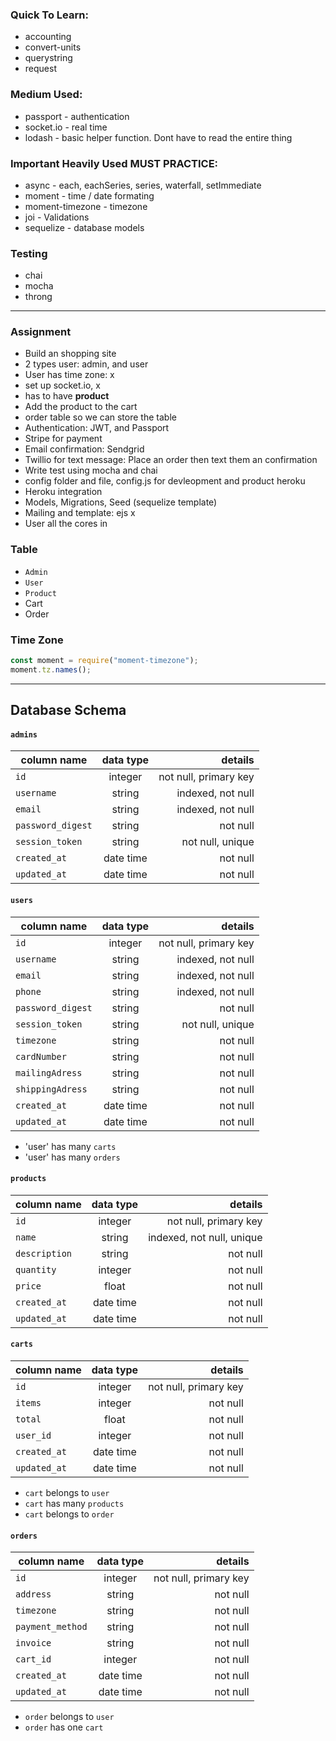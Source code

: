 ### Quick To Learn:

* accounting
* convert-units
* querystring
* request

### Medium Used:

* passport - authentication
* socket.io - real time
* lodash - basic helper function. Dont have to read the entire thing

### Important Heavily Used MUST PRACTICE:

* async - each, eachSeries, series, waterfall, setImmediate
* moment - time / date formating
* moment-timezone - timezone
* joi - Validations
* sequelize - database models

### Testing

* chai
* mocha
* throng

---

### Assignment

* Build an shopping site
* 2 types user: admin, and user
* User has time zone: x
* set up socket.io, x
* has to have **product**
* Add the product to the cart
* order table so we can store the table
* Authentication: JWT, and Passport
* Stripe for payment
* Email confirmation: Sendgrid
* Twillio for text message: Place an order then text them an confirmation
* Write test using mocha and chai
* config folder and file, config.js for devleopment and product heroku
* Heroku integration
* Models, Migrations, Seed (sequelize template)
* Mailing and template: ejs x
* User all the cores in

### Table

* `Admin`
* `User`
* `Product`
* Cart
* Order

### Time Zone

```js
const moment = require("moment-timezone");
moment.tz.names();
```

---

## Database Schema

#### `admins`

| column name       | data type |               details |
| ----------------- | :-------: | --------------------: |
| `id`              |  integer  | not null, primary key |
| `username`        |  string   |     indexed, not null |
| `email`           |  string   |     indexed, not null |
| `password_digest` |  string   |              not null |
| `session_token`   |  string   |      not null, unique |
| `created_at`      | date time |              not null |
| `updated_at`      | date time |              not null |

#### `users`

| column name       | data type |               details |
| ----------------- | :-------: | --------------------: |
| `id`              |  integer  | not null, primary key |
| `username`        |  string   |     indexed, not null |
| `email`           |  string   |     indexed, not null |
| `phone`           |  string   |     indexed, not null |
| `password_digest` |  string   |              not null |
| `session_token`   |  string   |      not null, unique |
| `timezone`        |  string   |              not null |
| `cardNumber`      |  string   |              not null |
| `mailingAdress`   |  string   |              not null |
| `shippingAdress`  |  string   |              not null |
| `created_at`      | date time |              not null |
| `updated_at`      | date time |              not null |

* 'user' has many `carts`
* 'user' has many `orders`

#### `products`

| column name   | data type |                   details |
| ------------- | :-------: | ------------------------: |
| `id`          |  integer  |     not null, primary key |
| `name`        |  string   | indexed, not null, unique |
| `description` |  string   |                  not null |
| `quantity`    |  integer  |                  not null |
| `price`       |   float   |                  not null |
| `created_at`  | date time |                  not null |
| `updated_at`  | date time |                  not null |

#### `carts`

| column name  | data type |               details |
| ------------ | :-------: | --------------------: |
| `id`         |  integer  | not null, primary key |
| `items`      |  integer  |              not null |
| `total`      |   float   |              not null |
| `user_id`    |  integer  |              not null |
| `created_at` | date time |              not null |
| `updated_at` | date time |              not null |

* `cart` belongs to `user`
* `cart` has many `products`
* `cart` belongs to `order`

#### `orders`

| column name      | data type |               details |
| ---------------- | :-------: | --------------------: |
| `id`             |  integer  | not null, primary key |
| `address`        |  string   |              not null |
| `timezone`       |  string   |              not null |
| `payment_method` |  string   |              not null |
| `invoice`        |  string   |              not null |
| `cart_id`        |  integer  |              not null |
| `created_at`     | date time |              not null |
| `updated_at`     | date time |              not null |

* `order` belongs to `user`
* `order` has one `cart`
